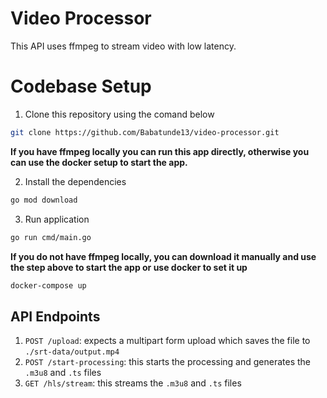 # Video Processor
This API uses ffmpeg to stream video with low latency.

# Codebase Setup
1. Clone this repository using the comand below
```bash
git clone https://github.com/Babatunde13/video-processor.git
```

**If you have ffmpeg locally you can run this app directly, otherwise you can use the docker setup to start the app.**

2. Install the dependencies
```bash
go mod download
```
3. Run application
```bash
go run cmd/main.go
```

**If you do not have ffmpeg locally, you can download it manually and use the step above to start the app or use docker to set it up**
```bash
docker-compose up
```


## API Endpoints

1. `POST /upload`: expects a multipart form upload which saves the file to `./srt-data/output.mp4`
2. `POST /start-processing`: this starts the processing and generates the `.m3u8` and `.ts` files
3. `GET /hls/stream`: this streams the `.m3u8` and `.ts` files
